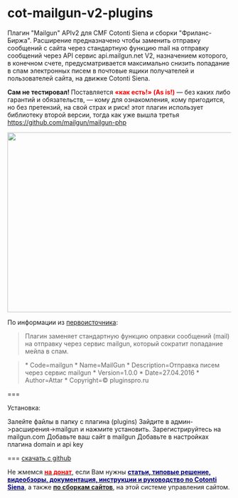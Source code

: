 # cot-mailgun-v2-plugins
Плагин "Mailgun" APIv2 для CMF Cotonti Siena и сборки "Фриланс-Биржа".
 Расширение предназначено чтобы заменить отправку сообщений с сайта через стандартную функцию mail на отправку сообщений через API сервис api.mailgun.net V2, назначением которого, в конечном счете, предусматривается максимально снизить попадание в спам электронных писем в почтовые ящики получателей и пользователей сайта, на движке Cotonti Siena.

<strong>Сам не тестировал! </strong> Поставляется <span style="color: #ff0000;"><strong>«как есть!» (As is!)</strong></span> — без каких либо гарантий и обязательств, — кому для ознакомления, кому пригодится, но без претензий, на свой страх и риск!
этот плагин использует библиотеку второй версии, тогда как уже вышла третья https://github.com/mailgun/mailgun-php

<a href="http://freelance-script.abuyfile.com/wp-content/uploads/2021/05/mail-gun-cotonti-siena-smtp.png"><img class="size-full wp-image-966" src="http://freelance-script.abuyfile.com/wp-content/uploads/2021/05/mail-gun-cotonti-siena-smtp.png" alt="" width="912" height="404" /></a>

По информации из <a href="http://freelance-script.abuyfile.com/wp-content/uploads/2021/05/pervoistochka-jcubegroup_pro_plugins_22-04-21.png" target="_blank" rel="noopener">первоисточника</a>:
<blockquote>Плагин заменяет стандартную функцию оправки сообщений (mail) на отправку через сервис mailgun, который сократит попадание мейла в спам.</blockquote>
<blockquote>* Code=mailgun
* Name=MailGun
* Description=Отправка писем через сервис mailgun
* Version=1.0.0
* Date=27.04.2016
* Author=Attar
* Copyright=© pluginspro.ru</blockquote>
===

Установка:

Залейте файлы в папку с плагина (plugins)
Зайдите в админ-&gt;расширения-&gt;mailgun и нажмите установить.
Зарегистрируйтесь на mailgun.com
Добавьте ваш сайт в mailgun
Добавьте в настройках плагина domain и api key

===
<a href="https://github.com/webitproff/cot-mailgun-v2-plugins" target="_blank" rel="noopener">скачать с github</a>

Не жмемся <a href="https://my.qiwi.com/ALEKSEY-SDQYCDhXJ4" target="_blank" rel="noopener"><span style="color: #ff0000;"><strong>на донат</strong></span></a>, если Вам нужны <a href="http://freelance-script.abuyfile.com/"><span style="color: #000080;"><strong>статьи, типовые решение, видеобзоры, документация, инструкции и руководство по Cotonti Siena</strong></span></a>, а также <strong><a href="http://freelance-script.abuyfile.com/category/builds-freelance-script/">по сборкам сайтов</a></strong>, на этой системе управления сайтом.
